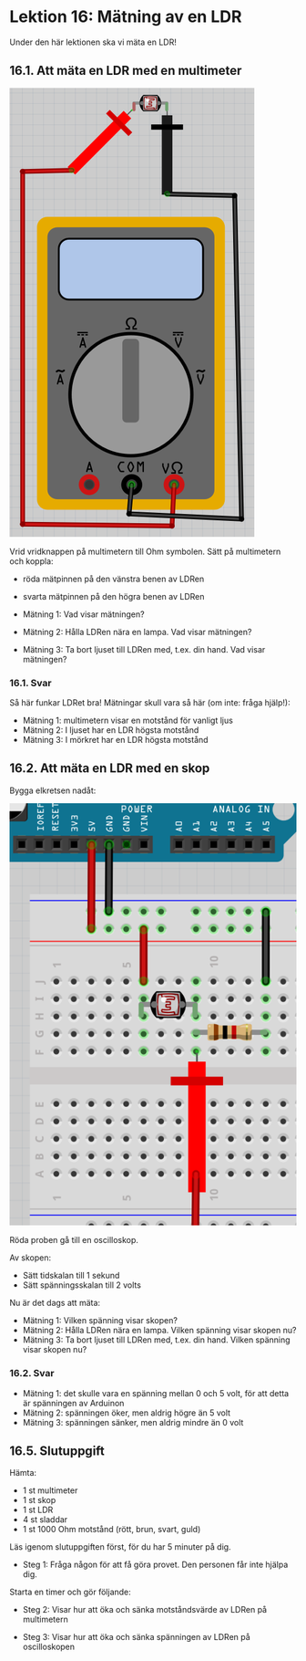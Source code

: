# Lektion 16: Mätning av en LDR

Under den här lektionen ska vi mäta en LDR!

## 16.1. Att mäta en LDR med en multimeter

![Att mäta en LDR med en multimeter](maetning_av_en_ldr_1.png)

Vrid vridknappen på multimetern till Ohm symbolen.
Sätt på multimetern och koppla:

- röda mätpinnen på den vänstra benen av LDRen
- svarta mätpinnen på den högra benen av LDRen

- Mätning 1: Vad visar mätningen?
- Mätning 2: Hålla LDRen nära en lampa. Vad visar mätningen?
- Mätning 3: Ta bort ljuset till LDRen med, t.ex. din hand. Vad visar mätningen?

### 16.1. Svar

Så här funkar LDRet bra! Mätningar skull vara så här (om inte: fråga hjälp!):

- Mätning 1: multimetern visar en motstånd för vanligt ljus
- Mätning 2: I ljuset har en LDR högsta motstånd
- Mätning 3: I mörkret har en LDR högsta motstånd

## 16.2. Att mäta en LDR med en skop

Bygga elkretsen nadåt: 

![Att mäta en LDR med en skop](maetning_av_en_ldr_2.png)

Röda proben gå till en oscilloskop.

Av skopen:

- Sätt tidskalan till 1 sekund
- Sätt spänningsskalan till 2 volts

Nu är det dags att mäta:

- Mätning 1: Vilken spänning visar skopen?
- Mätning 2: Hålla LDRen nära en lampa.
  Vilken spänning visar skopen nu?
- Mätning 3: Ta bort ljuset till LDRen med, t.ex. din hand.
  Vilken spänning visar skopen nu?

### 16.2. Svar

- Mätning 1: det skulle vara en spänning mellan 0 och 5 volt,
  för att detta är spänningen av Arduinon
- Mätning 2: spänningen öker, men aldrig högre än 5 volt
- Mätning 3: spänningen sänker,  men aldrig mindre än 0 volt

## 16.5. Slutuppgift

Hämta:

- 1 st multimeter
- 1 st skop
- 1 st LDR
- 4 st sladdar
- 1 st 1000 Ohm motstånd (rött, brun, svart, guld)

Läs igenom slutuppgiften först, för du har 5 minuter på dig.

- Steg 1: Fråga någon för att få göra provet. Den personen får inte hjälpa dig.

Starta en timer och gör följande:

- Steg 2: Visar hur att öka och sänka motståndsvärde av LDRen på multimetern

- Steg 3: Visar hur att öka och sänka spänningen av LDRen på oscilloskopen
